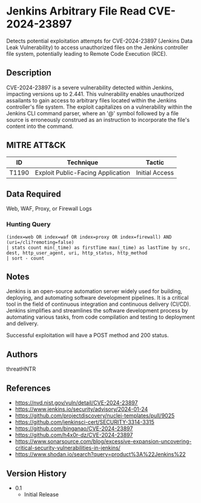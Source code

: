 # Jenkins Arbitrary File Read CVE-2024-23897

Detects potential exploitation attempts for CVE-2024-23897 (Jenkins Data Leak Vulnerability) to access unauthorized files on the Jenkins controller file system, potentially leading to Remote Code Execution (RCE).

## Description

CVE-2024-23897 is a severe vulnerability detected within Jenkins, impacting versions up to 2.441. This vulnerability enables unauthorized assailants to gain access to arbitrary files located within the Jenkins controller's file system. The exploit capitalizes on a vulnerability within the Jenkins CLI command parser, where an '@' symbol followed by a file source is erroneously construed as an instruction to incorporate the file's content into the command.

## MITRE ATT&CK

| ID | Technique | Tactic |
|----|-----------|--------|
| T1190 | Exploit Public-Facing Application | Initial Access|

## Data Required 

Web, WAF, Proxy, or Firewall Logs

### Hunting Query

```
(index=web OR index=waf OR index=proxy OR index=firewall) AND (uri=/cli?remoting=false)
| stats count min(_time) as firstTime max(_time) as lastTime by src, dest, http_user_agent, uri, http_status, http_method
| sort - count
```

## Notes

Jenkins is an open-source automation server widely used for building, deploying, and automating software development pipelines. It is a critical tool in the field of continuous integration and continuous delivery (CI/CD). Jenkins simplifies and streamlines the software development process by automating various tasks, from code compilation and testing to deployment and delivery.

Successful exploitation will have a POST method and 200 status.

## Authors

threatHNTR

## References

- <https://nvd.nist.gov/vuln/detail/CVE-2024-23897>
- <https://www.jenkins.io/security/advisory/2024-01-24>
- <https://github.com/projectdiscovery/nuclei-templates/pull/9025>
- <https://github.com/jenkinsci-cert/SECURITY-3314-3315>
- <https://github.com/binganao/CVE-2024-23897>
- <https://github.com/h4x0r-dz/CVE-2024-23897>
- <https://www.sonarsource.com/blog/excessive-expansion-uncovering-critical-security-vulnerabilities-in-jenkins/>
- <https://www.shodan.io/search?query=product%3A%22Jenkins%22>

## Version History

* 0.1
    * Initial Release
